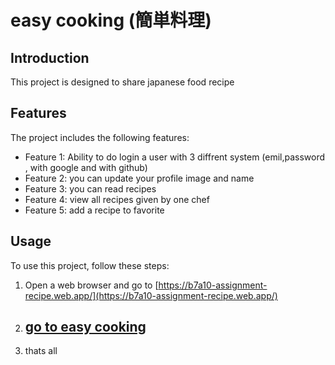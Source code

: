 # easy cooking (簡単料理)

## Introduction

This project is designed to share japanese food recipe

## Features

The project includes the following features:

- Feature 1: Ability to do login a user with 3 diffrent system (emil,password , with google and with github)
- Feature 2: you can update your profile image and name
- Feature 3: you can read recipes
- Feature 4: view all recipes given by one chef
- Feature 5: add a recipe to favorite

## Usage

To use this project, follow these steps:

1. Open a web browser and go to [https://b7a10-assignment-recipe.web.app/](https://b7a10-assignment-recipe.web.app/)
2. ## [go to easy cooking](https://classroom.github.com/a/ym3y0_ro)
3. thats all

